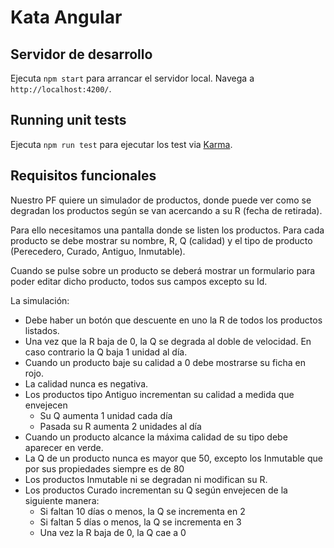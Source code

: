 # Kata Angular

## Servidor de desarrollo

Ejecuta `npm start` para arrancar el servidor local. Navega a `http://localhost:4200/`.

## Running unit tests

Ejecuta `npm run test` para ejecutar los test via [Karma](https://karma-runner.github.io).

## Requisitos funcionales

Nuestro PF quiere un simulador de productos, donde puede ver como se degradan los productos según se van acercando a su R (fecha de retirada).

Para ello necesitamos una pantalla donde se listen los productos. Para cada producto se debe mostrar su nombre, R, Q (calidad) y el tipo de producto (Perecedero, Curado, Antiguo, Inmutable).

Cuando se pulse sobre un producto se deberá mostrar un formulario para poder editar dicho producto, todos sus campos excepto su Id.

La simulación:

* Debe haber un botón que descuente en uno la R de todos los productos listados.
* Una vez que la R baja de 0, la Q se degrada al doble de velocidad. En caso contrario la Q baja 1 unidad al día.
* Cuando un producto baje su calidad a 0 debe mostrarse su ficha en rojo.
* La calidad nunca es negativa.
* Los productos tipo Antiguo incrementan su calidad a medida que envejecen
  * Su Q aumenta 1 unidad cada día
  * Pasada su R aumenta 2 unidades al día
* Cuando un producto alcance la máxima calidad de su tipo debe aparecer en verde.
* La Q de un producto nunca es mayor que 50, excepto los Inmutable que por sus propiedades siempre es de 80
* Los productos Inmutable ni se degradan ni modifican su R.
* Los productos Curado incrementan su Q según envejecen de la siguiente manera:
  * Si faltan 10 días o menos, la Q se incrementa en 2
  * Si faltan 5 días o menos, la Q se incrementa en 3
  * Una vez la R baja de 0, la Q cae a 0
